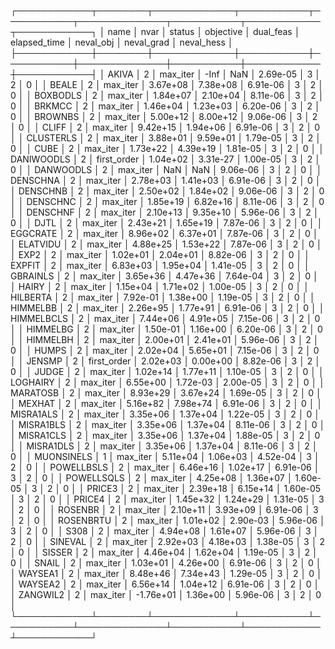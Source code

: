 ┌────────────┬────────┬─────────────┬───────────┬───────────┬──────────────┬───────────┬────────────┬────────────┐
│       name │   nvar │      status │ objective │ dual_feas │ elapsed_time │ neval_obj │ neval_grad │ neval_hess │
├────────────┼────────┼─────────────┼───────────┼───────────┼──────────────┼───────────┼────────────┼────────────┤
│      AKIVA │      2 │    max_iter │      -Inf │       NaN │     2.69e-05 │         3 │          2 │          0 │
│      BEALE │      2 │    max_iter │  3.67e+08 │  7.38e+08 │     6.91e-06 │         3 │          2 │          0 │
│   BOXBODLS │      2 │    max_iter │  1.84e+07 │  2.10e+04 │     8.11e-06 │         3 │          2 │          0 │
│     BRKMCC │      2 │    max_iter │  1.46e+04 │  1.23e+03 │     6.20e-06 │         3 │          2 │          0 │
│    BROWNBS │      2 │    max_iter │  5.00e+12 │  8.00e+12 │     9.06e-06 │         3 │          2 │          0 │
│      CLIFF │      2 │    max_iter │  9.42e+15 │  1.94e+06 │     6.91e-06 │         3 │          2 │          0 │
│  CLUSTERLS │      2 │    max_iter │  3.88e+01 │  9.59e+01 │     1.79e-05 │         3 │          2 │          0 │
│       CUBE │      2 │    max_iter │  1.73e+22 │  4.39e+19 │     1.81e-05 │         3 │          2 │          0 │
│ DANIWOODLS │      2 │ first_order │  1.04e+02 │  3.31e-27 │     1.00e-05 │         3 │          2 │          0 │
│  DANWOODLS │      2 │    max_iter │       NaN │       NaN │     9.06e-06 │         3 │          2 │          0 │
│   DENSCHNA │      2 │    max_iter │  2.78e+03 │  1.41e+03 │     6.91e-06 │         3 │          2 │          0 │
│   DENSCHNB │      2 │    max_iter │  2.50e+02 │  1.84e+02 │     9.06e-06 │         3 │          2 │          0 │
│   DENSCHNC │      2 │    max_iter │  1.85e+19 │  6.82e+16 │     8.11e-06 │         3 │          2 │          0 │
│   DENSCHNF │      2 │    max_iter │  2.10e+13 │  9.35e+10 │     5.96e-06 │         3 │          2 │          0 │
│       DJTL │      2 │    max_iter │  2.43e+21 │  1.65e+19 │     7.87e-06 │         3 │          2 │          0 │
│   EGGCRATE │      2 │    max_iter │  8.96e+02 │  6.37e+01 │     7.87e-06 │         3 │          2 │          0 │
│   ELATVIDU │      2 │    max_iter │  4.88e+25 │  1.53e+22 │     7.87e-06 │         3 │          2 │          0 │
│       EXP2 │      2 │    max_iter │  1.02e+01 │  2.04e+01 │     8.82e-06 │         3 │          2 │          0 │
│     EXPFIT │      2 │    max_iter │  6.83e+03 │  1.95e+04 │     1.41e-05 │         3 │          2 │          0 │
│   GBRAINLS │      2 │    max_iter │  3.65e+36 │  4.47e+36 │     7.64e-04 │         3 │          2 │          0 │
│      HAIRY │      2 │    max_iter │  1.15e+04 │  1.71e+02 │     1.00e-05 │         3 │          2 │          0 │
│   HILBERTA │      2 │    max_iter │  7.92e-01 │  1.38e+00 │     1.19e-05 │         3 │          2 │          0 │
│   HIMMELBB │      2 │    max_iter │  2.26e+95 │  1.77e+91 │     6.91e-06 │         3 │          2 │          0 │
│ HIMMELBCLS │      2 │    max_iter │  7.44e+06 │  4.91e+05 │     7.15e-06 │         3 │          2 │          0 │
│   HIMMELBG │      2 │    max_iter │  1.50e-01 │  1.16e+00 │     6.20e-06 │         3 │          2 │          0 │
│   HIMMELBH │      2 │    max_iter │  2.00e+01 │  2.41e+01 │     5.96e-06 │         3 │          2 │          0 │
│      HUMPS │      2 │    max_iter │  2.02e+04 │  5.65e+01 │     7.15e-06 │         3 │          2 │          0 │
│     JENSMP │      2 │ first_order │  2.02e+03 │  0.00e+00 │     8.82e-06 │         3 │          2 │          0 │
│      JUDGE │      2 │    max_iter │  1.02e+14 │  1.77e+11 │     1.10e-05 │         3 │          2 │          0 │
│   LOGHAIRY │      2 │    max_iter │  6.55e+00 │  1.72e-03 │     2.00e-05 │         3 │          2 │          0 │
│   MARATOSB │      2 │    max_iter │  8.93e+29 │  3.67e+24 │     1.69e-05 │         3 │          2 │          0 │
│     MEXHAT │      2 │    max_iter │  5.16e+82 │  7.98e+74 │     6.91e-06 │         3 │          2 │          0 │
│  MISRA1ALS │      2 │    max_iter │  3.35e+06 │  1.37e+04 │     1.22e-05 │         3 │          2 │          0 │
│  MISRA1BLS │      2 │    max_iter │  3.35e+06 │  1.37e+04 │     8.11e-06 │         3 │          2 │          0 │
│  MISRA1CLS │      2 │    max_iter │  3.35e+06 │  1.37e+04 │     1.88e-05 │         3 │          2 │          0 │
│  MISRA1DLS │      2 │    max_iter │  3.35e+06 │  1.37e+04 │     8.11e-06 │         3 │          2 │          0 │
│ MUONSINELS │      1 │    max_iter │  5.11e+04 │  1.06e+03 │     4.52e-04 │         3 │          2 │          0 │
│ POWELLBSLS │      2 │    max_iter │  6.46e+16 │  1.02e+17 │     6.91e-06 │         3 │          2 │          0 │
│ POWELLSQLS │      2 │    max_iter │  4.25e+08 │  1.36e+07 │     1.60e-05 │         3 │          2 │          0 │
│     PRICE3 │      2 │    max_iter │  2.39e+18 │  6.15e+14 │     1.60e-05 │         3 │          2 │          0 │
│     PRICE4 │      2 │    max_iter │  1.45e+32 │  1.24e+29 │     1.31e-05 │         3 │          2 │          0 │
│    ROSENBR │      2 │    max_iter │  2.10e+11 │  3.93e+09 │     6.91e-06 │         3 │          2 │          0 │
│  ROSENBRTU │      2 │    max_iter │  1.01e+02 │  2.90e-03 │     5.96e-06 │         3 │          2 │          0 │
│       S308 │      2 │    max_iter │  4.94e+08 │  1.61e+07 │     5.96e-06 │         3 │          2 │          0 │
│    SINEVAL │      2 │    max_iter │  2.92e+03 │  4.18e+03 │     1.38e-05 │         3 │          2 │          0 │
│     SISSER │      2 │    max_iter │  4.46e+04 │  1.62e+04 │     1.19e-05 │         3 │          2 │          0 │
│      SNAIL │      2 │    max_iter │  1.03e+01 │  4.26e+00 │     6.91e-06 │         3 │          2 │          0 │
│    WAYSEA1 │      2 │    max_iter │  8.48e+46 │  7.34e+43 │     1.29e-05 │         3 │          2 │          0 │
│    WAYSEA2 │      2 │    max_iter │  6.56e+14 │  1.04e+12 │     6.91e-06 │         3 │          2 │          0 │
│   ZANGWIL2 │      2 │    max_iter │ -1.76e+01 │  1.36e+00 │     5.96e-06 │         3 │          2 │          0 │
└────────────┴────────┴─────────────┴───────────┴───────────┴──────────────┴───────────┴────────────┴────────────┘
